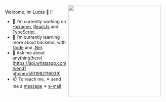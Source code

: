 <img align="right" src="https://raw.githubusercontent.com/MicaelliMedeiros/micaellimedeiros/master/image/computer-illustration.png" width="300"/>

Welcome, im Lucas 👻 !!

- 🔭 I’m currently working on [Hexagon](https://hexagon.com.br/), [ReactJs](https://pt-br.reactjs.org/) and [TypeScript](https://www.typescriptlang.org/).
- 🌱 I’m currently learning more about backend, with [Node](https://nodejs.org/en/) and [.Net](https://docs.microsoft.com/pt-br/dotnet/csharp/getting-started/introduction-to-the-csharp-language-and-the-net-framework).
- 💬 Ask me about anything(here)(https://api.whatsapp.com/send?phone=5511982116039)
- 📫 To reach me, 
  ✴ send me a [message](https://api.whatsapp.com/send?phone=5511982116039)
  ✴ [e-mail](mailto:l.duarte.mk@gmail.com)

